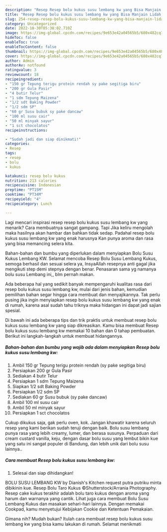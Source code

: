 ```yaml
---
description: "Resep Resep bolu kukus susu lembang kw yang Bisa Manjain Lidah , Lezat"
title: "Resep Resep bolu kukus susu lembang kw yang Bisa Manjain Lidah , Lezat"
slug: 254-resep-resep-bolu-kukus-susu-lembang-kw-yang-bisa-manjain-lidah-lezat
category: Uncategorized
date: 2022-10-30T05:38:02.710Z
image: https://img-global.cpcdn.com/recipes/9e653e42a04565b5/680x482cq70/resep-bolu-kukus-susu-lembang-kw-foto-resep-utama.jpg
hideToc: false
enableToc: true
enableTocContent: false
thumbnail: https://img-global.cpcdn.com/recipes/9e653e42a04565b5/680x482cq70/resep-bolu-kukus-susu-lembang-kw-foto-resep-utama.jpg
cover: https://img-global.cpcdn.com/recipes/9e653e42a04565b5/680x482cq70/resep-bolu-kukus-susu-lembang-kw-foto-resep-utama.jpg
author: Admin
authorAv: notfound
ratingvalue: 3
reviewcount: 18
recipeingredient:
- "150 gr Tepung terigu protein rendah sy pake segitiga biru"
- "200 gr Gula Pasir"
- "4 butir Telur"
- "1 sdm Tepung Maizena"
- "1/2 sdt Baking Powder"
- "1/2 sdm SP"
- "60 gr Susu bubuk sy pake dancaw"
- "100 ml susu cair"
- "50 ml minyak sayur"
- "1 sct chocolatos"
recipeinstructions:

- "Sudah jadi dan siap dinikmati!"
categories:
- Resep
tags:
- resep
- bolu
- kukus

katakunci: resep bolu kukus 
nutrition: 213 calories
recipecuisine: Indonesian
preptime: "PT15M"
cooktime: "PT34M"
recipeyield: "4"
recipecategory: Lunch

---
```



Lagi mencari inspirasi resep resep bolu kukus susu lembang kw yang menarik? Cara membuatnya sangat gampang. Tapi Jika keliru mengolah maka hasilnya akan hambar dan bahkan tidak sedap. Padahal resep bolu kukus susu lembang kw yang enak harusnya Kan punya aroma dan rasa yang bisa memancing selera kita.


Bahan-bahan dan bumbu yang diperlukan dalam menyiapkan Bolu Susu Kukus Lembang KW. Selamat mencoba Resep Bolu Susu Lembang Kukus, semoga berhasil dan sesuai selera ya, InsyaAllah resepnya anti gagal jika mengikuti step demi stepnya dengan benar. Penasaran sama yg namanya bolu susu Lembang ini,, blm pernah makan.

Ada beberapa hal yang sedikit banyak mempengaruhi kualitas rasa dari resep bolu kukus susu lembang kw, mulai dari jenis bahan, kemudian pemilihan bahan segar hingga cara membuat dan menyajikannya. Tak perlu pusing jika ingin menyiapkan resep bolu kukus susu lembang kw yang enak di rumah, karena asal sudah tahu triknya maka hidangan ini dapat jadi sajian spesial.


Di bawah ini ada beberapa tips dan trik praktis untuk membuat resep bolu kukus susu lembang kw yang siap dikreasikan. Kamu bisa membuat Resep bolu kukus susu lembang kw memakai 10 bahan dan 0 tahap pembuatan. Berikut ini langkah-langkah untuk membuat hidangannya.

<!--inarticleads1-->

##### Bahan-bahan dan bumbu yang wajib ada dalam menyiapkan Resep bolu kukus susu lembang kw:

1. Ambil 150 gr Tepung terigu protein rendah (sy pake segitiga biru)
1. Persiapkan 200 gr Gula Pasir
1. Sediakan 4 butir Telur
1. Persiapkan 1 sdm Tepung Maizena
1. Siapkan 1/2 sdt Baking Powder
1. Persiapkan 1/2 sdm SP
1. Sediakan 60 gr Susu bubuk (sy pake dancaw)
1. Ambil 100 ml susu cair
1. Ambil 50 ml minyak sayur
1. Persiapkan 1 sct chocolatos


Cukup dikukus saja, gak perlu oven, kok. Jangan khawatir karena seluruh resep yang kami berikan sudah teruji dengan baik. Bolu susu lembang punya rasa yang lebih creamy, lumer, dan berasa susunya. Perpaduan dari cream custard vanilla, keju, dengan dasar bolu susu yang lembut bikin kue yang satu ini sangat populer di Bandung, dan lebih unik dari bolu susu lainnya.. 

<!--inarticleads2-->

##### Cara membuat Resep bolu kukus susu lembang kw:


1. Selesai dan siap dihidangkan!

BOLU SUSU LEMBANG KW by Dianish&#39;s Kitchen request putra putriku minta dibikinin kue. Resep Bolu Taro Kukus ©Shutterstock/Arrania Photography. Resep cake kukus terakhir adalah bolu taro kukus dengan aroma yang harum dan warnanya yang cantik. Lihat juga cara membuat Bolu Susu Lembang Kukus dan masakan sehari-hari lainnya. Dengan memakai Cookpad, kamu menyetujui Kebijakan Cookie dan Ketentuan Pemakaian. 

Gimana nih? Mudah bukan? Itulah cara membuat resep bolu kukus susu lembang kw yang bisa kamu lakukan di rumah. Selamat menikmati

